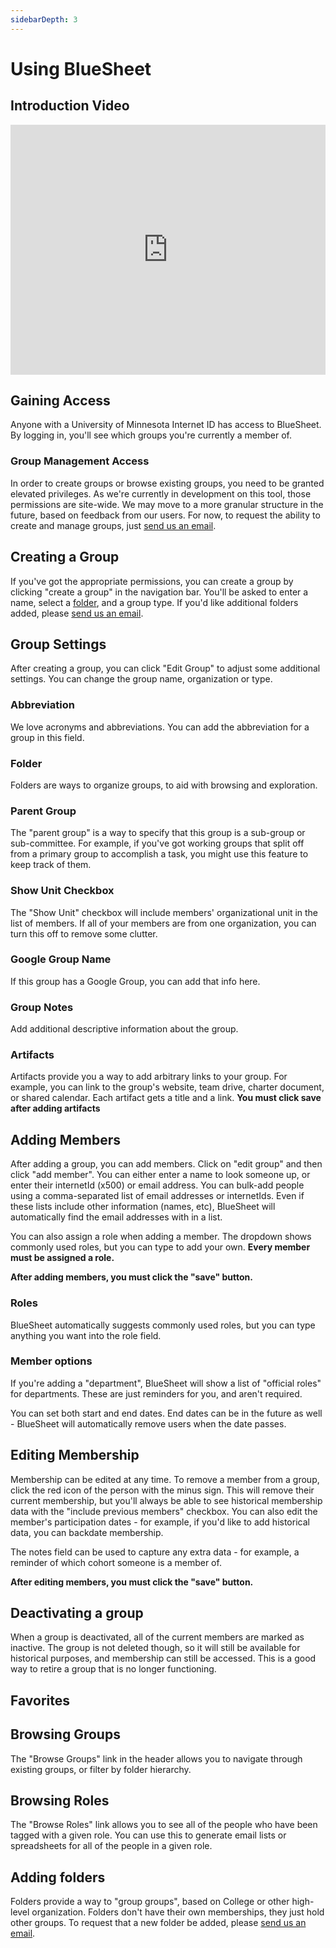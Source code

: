```yaml
---
sidebarDepth: 3
---
```


# Using BlueSheet

## Introduction Video

<iframe width="100%" height="400" src="https://www.youtube.com/embed/yKkhzgQW8jU" frameborder="0" allow="accelerometer; autoplay; encrypted-media; gyroscope; picture-in-picture" allowfullscreen></iframe>

## Gaining Access

Anyone with a University of Minnesota Internet ID has access to BlueSheet. By logging in, you'll see which groups you're currently a member of.

### Group Management Access

In order to create groups or browse existing groups, you need to be granted elevated privileges. As we're currently in development on this tool, those permissions are site-wide. We may move to a more granular structure in the future, based on feedback from our users. For now, to request the ability to create and manage groups, just [send us an email](mailto:latistecharch@umn.edu).

## Creating a Group

If you've got the appropriate permissions, you can create a group by clicking "create a group" in the navigation bar. You'll be asked to enter a name, select a [folder](/#adding-organizations), and a group type. If you'd like additional folders added, please [send us an email](mailto:latistecharch@umn.edu).

## Group Settings

After creating a group, you can click "Edit Group" to adjust some additional settings. You can change the group name, organization or type.

### Abbreviation

We love acronyms and abbreviations. You can add the abbreviation for a group in this field.

### Folder

Folders are ways to organize groups, to aid with browsing and exploration.

### Parent Group

The "parent group" is a way to specify that this group is a sub-group or sub-committee. For example, if you've got working groups that split off from a primary group to accomplish a task, you might use this feature to keep track of them.

### Show Unit Checkbox

The "Show Unit" checkbox will include members' organizational unit in the list of members. If all of your members are from one organization, you can turn this off to remove some clutter.

### Google Group Name

If this group has a Google Group, you can add that info here.

### Group Notes

Add additional descriptive information about the group.

### Artifacts

Artifacts provide you a way to add arbitrary links to your group. For example, you can link to the group's website, team drive, charter document, or shared calendar. Each artifact gets a title and a link. **You must click save after adding artifacts**

## Adding Members

After adding a group, you can add members. Click on "edit group" and then click "add member". You can either enter a name to look someone up, or enter their internetId (x500) or email address. You can bulk-add people using a comma-separated list of email addresses or internetIds. Even if these lists include other information (names, etc), BlueSheet will automatically find the email addresses with in a list.

You can also assign a role when adding a member. The dropdown shows commonly used roles, but you can type to add your own. **Every member must be assigned a role.**

**After adding members, you must click the "save" button.**

### Roles

BlueSheet automatically suggests commonly used roles, but you can type anything you want into the role field.

### Member options

If you're adding a "department", BlueSheet will show a list of "official roles" for departments. These are just reminders for you, and aren't required.

You can set both start and end dates. End dates can be in the future as well - BlueSheet will automatically remove users when the date passes.

## Editing Membership

Membership can be edited at any time. To remove a member from a group, click the red icon of the person with the minus sign. This will remove their current membership, but you'll always be able to see historical membership data with the "include previous members" checkbox. You can also edit the member's participation dates - for example, if you'd like to add historical data, you can backdate membership.

The notes field can be used to capture any extra data - for example, a reminder of which cohort someone is a member of.

**After editing members, you must click the "save" button.**

## Deactivating a group

When a group is deactivated, all of the current members are marked as inactive. The group is not deleted though, so it will still be available for historical purposes, and membership can still be accessed. This is a good way to retire a group that is no longer functioning.

## Favorites

## Browsing Groups

The "Browse Groups" link in the header allows you to navigate through existing groups, or filter by folder hierarchy.

## Browsing Roles

The "Browse Roles" link allows you to see all of the people who have been tagged with a given role. You can use this to generate email lists or spreadsheets for all of the people in a given role.

## Adding folders

Folders provide a way to "group groups", based on College or other high-level organization. Folders don't have their own memberships, they just hold other groups. To request that a new folder be added, please [send us an email](mailto:latistecharch@umn.edu).
